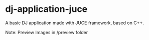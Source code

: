 # dj-application-juce
A basic DJ application made with JUCE framework, based on C++. 

Note: Preview Images in /preview folder
